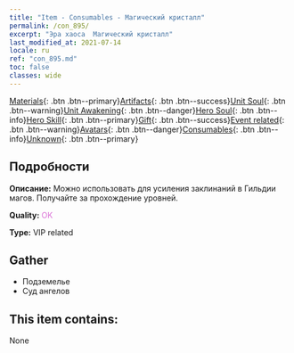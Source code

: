 ```yaml
---
title: "Item - Consumables - Магический кристалл"
permalink: /con_895/
excerpt: "Эра хаоса  Магический кристалл"
last_modified_at: 2021-07-14
locale: ru
ref: "con_895.md"
toc: false
classes: wide
---
```

 [Materials](/ItemsRU/){: .btn .btn--primary}[Artifacts](/ItemsRU/Artifacts/){: .btn .btn--success}[Unit Soul](/ItemsRU/UnitSoul/){: .btn .btn--warning}[Unit Awakening](/ItemsRU/UnitAwakening/){: .btn .btn--danger}[Hero Soul](/ItemsRU/HeroSoul/){: .btn .btn--info}[Hero Skill](/ItemsRU/HeroSkill/){: .btn .btn--primary}[Gift](/ItemsRU/Gift/){: .btn .btn--success}[Event related](/ItemsRU/Events/){: .btn .btn--warning}[Avatars](/ItemsRU/Avatars/){: .btn .btn--danger}[Consumables](/ItemsRU/Consumables/){: .btn .btn--info}[Unknown](/ItemsRU/Unknown/){: .btn .btn--primary}

## Подробности
 **Описание:** Можно использовать для усиления заклинаний в Гильдии магов. Получайте за прохождение уровней.

 **Quality:** <span style="color: #DA70D6">OK</span>

 **Type:** VIP related

## Gather

*    Подземелье 
*    Суд ангелов 

## This item contains:

  None

